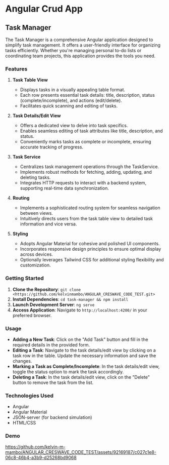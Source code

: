 # Angular Crud App

## Task Manager

The Task Manager is a comprehensive Angular application designed to simplify task management. It offers a user-friendly interface for organizing tasks efficiently. Whether you're managing personal to-do lists or coordinating team projects, this application provides the tools you need.

### Features

1.  **Task Table View**
    
    -   Displays tasks in a visually appealing table format.
    -   Each row presents essential task details: title, description, status (complete/incomplete), and actions (edit/delete).
    -   Facilitates quick scanning and editing of tasks.
2.  **Task Details/Edit View**
    
    -   Offers a dedicated view to delve into task specifics.
    -   Enables seamless editing of task attributes like title, description, and status.
    -   Conveniently marks tasks as complete or incomplete, ensuring accurate tracking of progress.
3.  **Task Service**
    
    -   Centralizes task management operations through the TaskService.
    -   Implements robust methods for fetching, adding, updating, and deleting tasks.
    -   Integrates HTTP requests to interact with a backend system, supporting real-time data synchronization.
4.  **Routing**
    
    -   Implements a sophisticated routing system for seamless navigation between views.
    -   Intuitively directs users from the task table view to detailed task information and vice versa.
5.  **Styling**
    
    -   Adopts Angular Material for cohesive and polished UI components.
    -   Incorporates responsive design principles to ensure optimal display across devices.
    -   Optionally leverages Tailwind CSS for additional styling flexibility and customization.

### Getting Started

1.  **Clone the Repository**: `git clone <https://github.com/kelvinmambo/ANGULAR_CRESWAVE_CODE_TEST.git>`
2.  **Install Dependencies**: `cd task-manager && npm install`
3.  **Launch Development Server**: `ng serve`
4.  **Access Application**: Navigate to `http://localhost:4200/` in your preferred browser.

### Usage

-   **Adding a New Task**: Click on the "Add Task" button and fill in the required details in the provided form.
-   **Editing a Task**: Navigate to the task details/edit view by clicking on a task row in the table. Update the necessary information and save the changes.
-   **Marking a Task as Complete/Incomplete**: In the task details/edit view, toggle the status option to mark the task accordingly.
-   **Deleting a Task**: In the task details/edit view, click on the "Delete" button to remove the task from the list.

### Technologies Used

-   Angular
-   Angular Material
-   JSON-server (for backend simulation)
-   HTML/CSS

### Demo
https://github.com/kelvin-m-mambo/ANGULAR_CRESWAVE_CODE_TEST/assets/92169187/c027c1e8-06c8-46b4-a3b9-d25268bd9068

